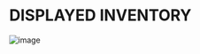 # DISPLAYED INVENTORY

![image](https://github.com/user-attachments/assets/653757d9-c77e-455b-b901-43feedcbd84d)